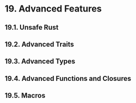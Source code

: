 # 19. Advanced Features

## 19.1. Unsafe Rust

## 19.2. Advanced Traits

## 19.3. Advanced Types

## 19.4. Advanced Functions and Closures

## 19.5. Macros
